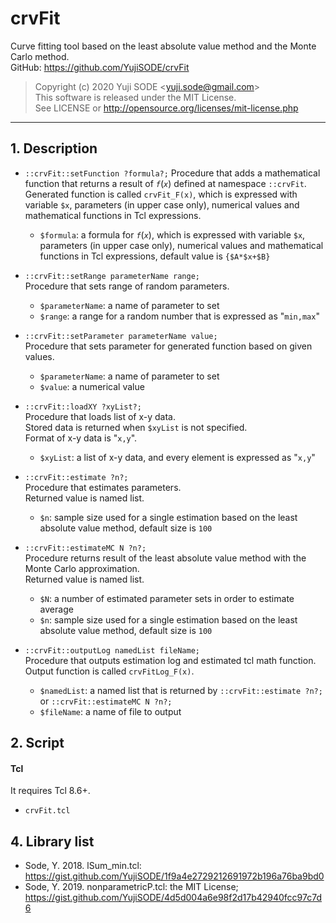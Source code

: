 # crvFit
Curve fitting tool based on the least absolute value method and the Monte Carlo method.  
GitHub: https://github.com/YujiSODE/crvFit  
>Copyright (c) 2020 Yuji SODE \<yuji.sode@gmail.com\>  
>This software is released under the MIT License.  
>See LICENSE or http://opensource.org/licenses/mit-license.php  
______

## 1. Description

- `::crvFit::setFunction ?formula?;` 
 	Procedure that adds a mathematical function that returns a result of _`f`_(_`x`_) defined at namespace `::crvFit`.  
 	Generated function is called `crvFit_F(x)`, which is expressed with variable `$x`, parameters (in upper case only), numerical values and mathematical functions in Tcl expressions.  
 	- `$formula`: a formula for _`f`_(_`x`_), which is expressed with variable `$x`, parameters (in upper case only), numerical values and mathematical functions in Tcl expressions, default value is `{$A*$x+$B}`

- `::crvFit::setRange parameterName range;`  
 	Procedure that sets range of random parameters.  
 	- `$parameterName`: a name of parameter to set
 	- `$range`: a range for a random number that is expressed as "`min,max`"

- `::crvFit::setParameter parameterName value;`  
 	Procedure that sets parameter for generated function based on given values.
 	- `$parameterName`: a name of parameter to set
 	- `$value`: a numerical value

- `::crvFit::loadXY ?xyList?;`  
  Procedure that loads list of x-y data.  
 	Stored data is returned when `$xyList` is not specified.  
 	Format of x-y data is "`x,y`".
 	- `$xyList`: a list of x-y data, and every element is expressed as "`x,y`"

- `::crvFit::estimate ?n?;`  
  Procedure that estimates parameters.  
 	Returned value is named list.
 	- `$n`: sample size used for a single estimation based on the least absolute value method, default size is `100`

- `::crvFit::estimateMC N ?n?;`  
 	Procedure returns result of the least absolute value method with the Monte Carlo approximation.  
 	Returned value is named list.
 	- `$N`: a number of estimated parameter sets in order to estimate average
 	- `$n`: sample size used for a single estimation based on the least absolute value method, default size is `100`

- `::crvFit::outputLog namedList fileName;`  
 	Procedure that outputs estimation log and estimated tcl math function.  
 	Output function is called `crvFitLog_F(x)`.
 	- `$namedList`: a named list that is returned by `::crvFit::estimate ?n?;` or `::crvFit::estimateMC N ?n?;`
 	- `$fileName`: a name of file to output

## 2. Script
#### Tcl
It requires Tcl 8.6+.  
- `crvFit.tcl`

## 4. Library list
- Sode, Y. 2018. lSum_min.tcl: https://gist.github.com/YujiSODE/1f9a4e2729212691972b196a76ba9bd0
- Sode, Y. 2019. nonparametricP.tcl: the MIT License; https://gist.github.com/YujiSODE/4d5d004a6e98f2d17b42940fcc97c7d6
